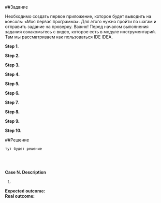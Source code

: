 ##Задание

Необходимо создать первое приложение, которое будет выводить на консоль: «Моя первая программа». Для этого нужно пройти по шагам и отправить
задание на проверку. Важно! Перед началом выполнения задания ознакомьтесь с видео, которое есть в модуле инструментарий. Там мы рассматриваем
как пользоваться IDE IDEA.

**Step 1.**

**Step 2.**

**Step 3.**

**Step 4.**

**Step 5.**

**Step 6.**

**Step 7.**

**Step 8.**

**Step 9.**

**Step 10.**

##Решение
~~~~
тут будет решение
~~~~

<br>
<br>

**Case N. Description**

1.


**Expected outcome:**
<br>
**Real outcome:**

<br>
<br>